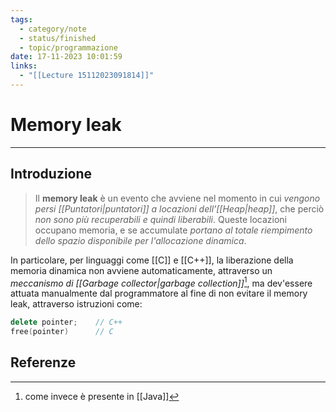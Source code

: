 ```yaml
---
tags:
  - category/note
  - status/finished
  - topic/programmazione
date: 17-11-2023 10:01:59
links:
  - "[[Lecture 15112023091814]]"
---
```

# Memory leak
---
## Introduzione
> Il **memory leak** è un evento che avviene nel momento in cui _vengono persi [[Puntatori|puntatori]] a locazioni dell'[[Heap|heap]]_, che perciò _non sono più recuperabili e quindi liberabili_. Queste locazioni occupano memoria, e se accumulate _portano al totale riempimento dello spazio disponibile per l'allocazione dinamica_.

In particolare, per linguaggi come [[C]] e [[C++]], la liberazione della memoria dinamica non avviene automaticamente, attraverso un _meccanismo di [[Garbage collector|garbage collection]]_[^1], ma dev'essere attuata manualmente dal programmatore al fine di non evitare il memory leak, attraverso istruzioni come:
```cpp
delete pointer;    // C++
free(pointer)      // C
```

## Referenze
[^1]: come invece è presente in [[Java]]